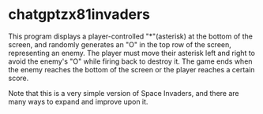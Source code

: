 # chatgptzx81invaders

This program displays a player-controlled "*"(asterisk) at the bottom of the screen, and randomly generates an "O" in the top row of the screen, representing an enemy. The player must move their asterisk left and right to avoid the enemy's "O" while firing back to destroy it. The game ends when the enemy reaches the bottom of the screen or the player reaches a certain score.

Note that this is a very simple version of Space Invaders, and there are many ways to expand and improve upon it.
